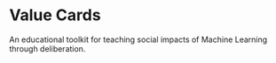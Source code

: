 # Value Cards

An educational toolkit for teaching social impacts of Machine Learning through deliberation.
